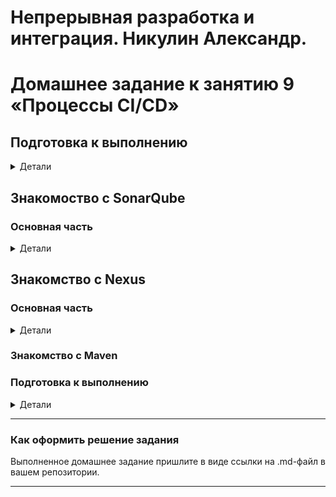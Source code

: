 # Непрерывная разработка и интеграция. Никулин Александр. 
# Домашнее задание к занятию 9 «Процессы CI/CD»

## Подготовка к выполнению

<details>
  <summary>Детали</summary>

  1. Создайте два VM в Yandex Cloud с параметрами: 2CPU 4RAM Centos7 (остальное по минимальным требованиям).
  2. Пропишите в [inventory](./infrastructure/inventory/cicd/hosts.yml) [playbook](./infrastructure/site.yml) созданные хосты.
  3. Добавьте в [files](./infrastructure/files/) файл со своим публичным ключом (id_rsa.pub). Если ключ называется иначе — найдите таску в плейбуке, которая использует id_rsa.pub имя, и исправьте на своё.
  4. Запустите playbook, ожидайте успешного завершения.
  5. Проверьте готовность SonarQube через [браузер](http://localhost:9000).
  6. Зайдите под admin\admin, поменяйте пароль на свой.
  7.  Проверьте готовность Nexus через [бразуер](http://localhost:8081).
  8. Подключитесь под admin\admin123, поменяйте пароль, сохраните анонимный доступ.

</details>

## Знакомоство с SonarQube

### Основная часть

<details>
  <summary>Детали</summary>

  1. Создайте новый проект, название произвольное.
  2. Скачайте пакет sonar-scanner, который вам предлагает скачать SonarQube.
  3. Сделайте так, чтобы binary был доступен через вызов в shell (или поменяйте переменную PATH, или любой другой, удобный вам способ).
  4. Проверьте `sonar-scanner --version`.
  5. Запустите анализатор против кода из директории [example](./example) с дополнительным ключом `-Dsonar.coverage.exclusions=fail.py`.
  6. Посмотрите результат в интерфейсе.
  7. Исправьте ошибки, которые он выявил, включая warnings.
  8. Запустите анализатор повторно — проверьте, что QG пройдены успешно.
  9. Сделайте скриншот успешного прохождения анализа, приложите к решению ДЗ.

</details>

## Знакомство с Nexus

### Основная часть

<details>
  <summary>Детали</summary>

  1. В репозиторий `maven-public` загрузите артефакт с GAV-параметрами:

  *    groupId: netology;
  *    artifactId: java;
  *    version: 8_282;
  *    classifier: distrib;
  *    type: tar.gz.
    
  2. В него же загрузите такой же артефакт, но с version: 8_102.
  3. Проверьте, что все файлы загрузились успешно.
  4. В ответе пришлите файл `maven-metadata.xml` для этого артефекта.

</details>

### Знакомство с Maven

### Подготовка к выполнению

<details>
  <summary>Детали</summary>
  1. Скачайте дистрибутив с [maven](https://maven.apache.org/download.cgi).
  2. Разархивируйте, сделайте так, чтобы binary был доступен через вызов в shell (или поменяйте переменную PATH, или любой другой, удобный вам способ).
  3. Удалите из `apache-maven-<version>/conf/settings.xml` упоминание о правиле, отвергающем HTTP- соединение — раздел mirrors —> id: my-repository-http-unblocker.
  4. Проверьте `mvn --version`.
  5. Заберите директорию [mvn](./mvn) с pom.

  ### Основная часть

  1. Поменяйте в `pom.xml` блок с зависимостями под ваш артефакт из первого пункта задания для Nexus (java с версией 8_282).
  2. Запустите команду `mvn package` в директории с `pom.xml`, ожидайте успешного окончания.
  3. Проверьте директорию `~/.m2/repository/`, найдите ваш артефакт.
  4. В ответе пришлите исправленный файл `pom.xml`.

</details>

---

### Как оформить решение задания

Выполненное домашнее задание пришлите в виде ссылки на .md-файл в вашем репозитории.

---
